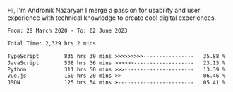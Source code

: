 Hi, I'm Andronik Nazaryan
I merge a passion for usability and user experience with technical knowledge to create cool digital experiences.


<!--START_SECTION:waka-->

```txt
From: 28 March 2020 - To: 02 June 2023

Total Time: 2,329 hrs 2 mins

TypeScript        835 hrs 39 mins >>>>>>>>>----------------   35.88 %
JavaScript        538 hrs 36 mins >>>>>>-------------------   23.13 %
Python            311 hrs 50 mins >>>----------------------   13.39 %
Vue.js            150 hrs 20 mins >>-----------------------   06.46 %
JSON              125 hrs 54 mins >------------------------   05.41 %
```

<!--END_SECTION:waka-->
